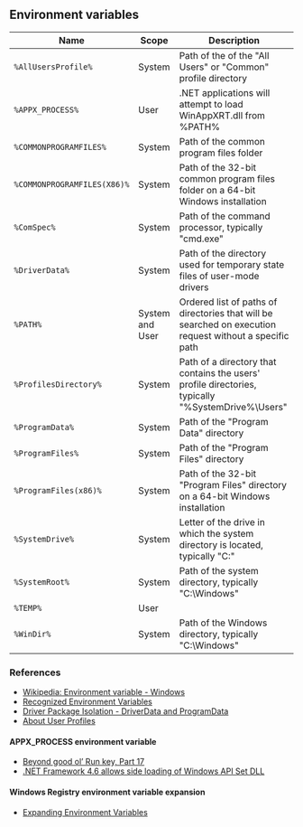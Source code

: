 ## Environment variables

Name | Scope | Description
--- | --- | ---
`%AllUsersProfile%` | System | Path of the of the "All Users" or "Common" profile directory
`%APPX_PROCESS%` | User | .NET applications will attempt to load WinAppXRT.dll from %PATH%
`%COMMONPROGRAMFILES%` | System | Path of the common program files folder
`%COMMONPROGRAMFILES(X86)%` | System | Path of the 32-bit common program files folder on a 64-bit Windows installation
`%ComSpec%` | System | Path of the command processor, typically "cmd.exe"
`%DriverData%` | System | Path of the directory used for temporary state files of user-mode drivers
`%PATH%` | System and User | Ordered list of paths of directories that will be searched on execution request without a specific path
`%ProfilesDirectory%` | System | Path of a directory that contains the users' profile directories, typically "%SystemDrive%\Users"
`%ProgramData%` | System | Path of the "Program Data" directory
`%ProgramFiles%` | System | Path of the "Program Files" directory
`%ProgramFiles(x86)%` | System | Path of the 32-bit "Program Files" directory on a 64-bit Windows installation
`%SystemDrive%` | System | Letter of the drive in which the system directory is located, typically "C:"
`%SystemRoot%` | System | Path of the system directory, typically "C:\Windows"
`%TEMP%` | User |
`%WinDir%` | System | Path of the Windows directory, typically "C:\Windows"

### References

* [Wikipedia: Environment variable - Windows](https://en.wikipedia.org/wiki/Environment_variable#Windows)
* [Recognized Environment Variables](https://docs.microsoft.com/en-us/windows/deployment/usmt/usmt-recognized-environment-variables)
* [Driver Package Isolation - DriverData and ProgramData](https://docs.microsoft.com/en-us/windows-hardware/drivers/develop/driver-isolation#driverdata-and-programdata)
* [About User Profiles](https://docs.microsoft.com/en-us/previous-versions/windows/desktop/legacy/bb776892(v=vs.85))

#### APPX_PROCESS environment variable

* [Beyond good ol’ Run key, Part 17](http://www.hexacorn.com/blog/2014/08/31/beyond-good-ol-run-key-part-17/)
* [.NET Framework 4.6 allows side loading of Windows API Set DLL](https://www.securify.nl/advisory/net-framework-46-allows-side-loading-of-windows-api-set-dll)

#### Windows Registry environment variable expansion

* [Expanding Environment Variables](https://docs.microsoft.com/en-us/openspecs/windows_protocols/ms-even/7d43656f-4f9f-4994-a919-50db71e01af9)
